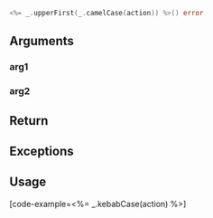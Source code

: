 ```go
<%= _.upperFirst(_.camelCase(action)) %>() error
```

## Arguments

### arg1

### arg2

## Return

## Exceptions

## Usage

[code-example=<%= _.kebabCase(action) %>]
